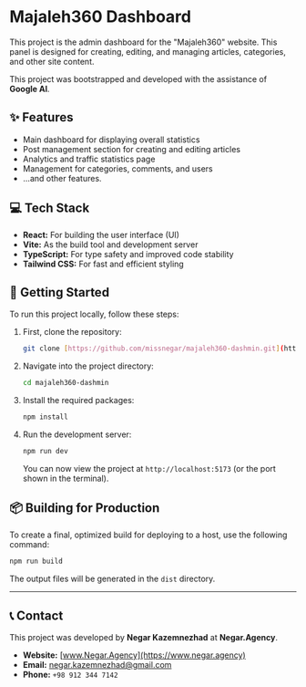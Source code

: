 # Majaleh360 Dashboard

This project is the admin dashboard for the "Majaleh360" website. This panel is designed for creating, editing, and managing articles, categories, and other site content.

This project was bootstrapped and developed with the assistance of **Google AI**.

## ✨ Features

* Main dashboard for displaying overall statistics
* Post management section for creating and editing articles
* Analytics and traffic statistics page
* Management for categories, comments, and users
* ...and other features.

## 💻 Tech Stack

* **React:** For building the user interface (UI)
* **Vite:** As the build tool and development server
* **TypeScript:** For type safety and improved code stability
* **Tailwind CSS:** For fast and efficient styling

## 🚀 Getting Started

To run this project locally, follow these steps:

1.  First, clone the repository:
    ```bash
    git clone [https://github.com/missnegar/majaleh360-dashmin.git](https://github.com/missnegar/majaleh360-dashmin.git)
    ```

2.  Navigate into the project directory:
    ```bash
    cd majaleh360-dashmin
    ```

3.  Install the required packages:
    ```bash
    npm install
    ```

4.  Run the development server:
    ```bash
    npm run dev
    ```
    You can now view the project at `http://localhost:5173` (or the port shown in the terminal).

## 📦 Building for Production

To create a final, optimized build for deploying to a host, use the following command:
```bash
npm run build
```
The output files will be generated in the `dist` directory.

---

## 📞 Contact

This project was developed by **Negar Kazemnezhad** at **Negar.Agency**.

* **Website:** [www.Negar.Agency](https://www.negar.agency)
* **Email:** [negar.kazemnezhad@gmail.com](mailto:negar.kazemnezhad@gmail.com)
* **Phone:** `+98 912 344 7142`
